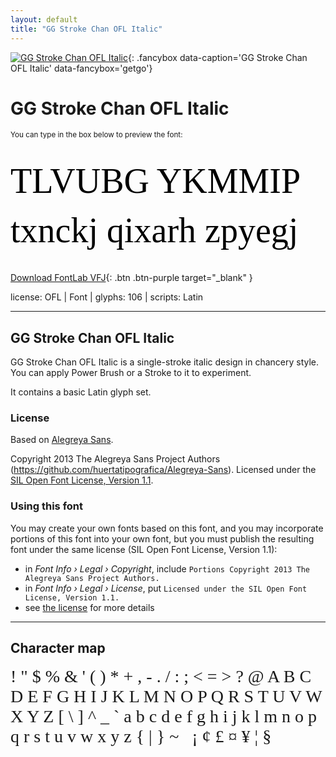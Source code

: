 ```yaml
---
layout: default
title: "GG Stroke Chan OFL Italic"
---
```



[![GG Stroke Chan OFL Italic](../illustrations/stroke-chan.png)](../illustrations/stroke-chan.png){: .fancybox data-caption='GG Stroke Chan OFL Italic' data-fancybox='getgo'}


# GG Stroke Chan OFL Italic

<small>You can type in the box below to preview the font:</small>

<div contenteditable="true" style="font-family: 'GG Stroke Chan OFL Italic'; font-size: 4em; color:black; margin: 0.5em 0 0.5em 0; line-height: 1.4em;">
TLVUBG YKMMIP txnckj qixarh zpyegj
</div>

[Download FontLab VFJ](https://downgit.github.io/#/home?url=https://github.com/fontlabcom/getgo-fonts/blob/main/getgo-fonts/ofl/stroke-chan/stroke-chan.vfj){: .btn .btn-purple target="_blank" }

license: OFL \| Font \| glyphs: 106 \| scripts: Latin

---

## GG Stroke Chan OFL Italic

GG Stroke Chan OFL Italic is a single-stroke italic design in chancery style. You can apply Power Brush or a Stroke to it to experiment.

It contains a basic Latin glyph set.

### License

Based on [Alegreya Sans](https://github.com/huertatipografica/Alegreya-Sans).

Copyright 2013 The Alegreya Sans Project Authors (https://github.com/huertatipografica/Alegreya-Sans). Licensed under the [SIL Open Font License, Version 1.1](https://scripts.sil.org/OFL).

### Using this font

You may create your own fonts based on this font, and you may incorporate portions of this font into your own font, but you must publish the resulting font under the same license (SIL Open Font License, Version 1.1):

- in _Font Info › Legal › Copyright_, include `Portions Copyright 2013 The Alegreya Sans Project Authors.`
- in _Font Info › Legal › License_, put `Licensed under the SIL Open Font License, Version 1.1.`
- see [the license](https://scripts.sil.org/OFL) for more details


---

## Character map

<div style="font-family: 'GG Stroke Chan OFL Italic'; font-size: 2em;">
! " $ % & ' ( ) * + , - . / : ; < = > ? @ A B C D E F G H I J K L M N O P Q R S T U V W X Y Z [ \ ] ^ _ ` a b c d e f g h i j k l m n o p q r s t u v w x y z { | } ~   ¡ ¢ £ ¤ ¥ ¦ §
</div>

